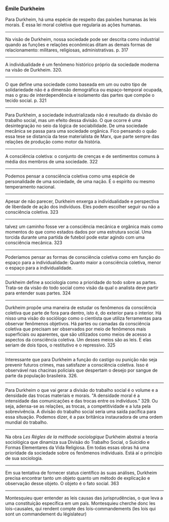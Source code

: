 ### Émile Durkheim
Para Durkheim, há uma espécie de respeito das paixões humanas às leis morais. É essa lei moral coletiva que regularia as ações humanas. 
___
Na visão de Durkheim, nossa sociedade pode ser descrita como industrial quando as funções e relações econômicas ditam as demais formas de relacionamento: militares, religiosas, administrativas. p. 317
___
A individualidade é um fenômeno histórico próprio da sociedade moderna na visão de Durkheim. 320.
___
O que define uma sociedade como baseada em um ou outro tipo de solidariedade não é a dimensão demográfica ou espaço-temporal ocupada, mas o grau de interdependência e isolamento das partes que compõe o tecido social. p. 321
___
Para Durkheim, a sociedade industrializada não é resultado da divisão do trabalho social, mas um efeito dessa divisão. O que ocorre é uma desintegração no seio da lógica de sociabilidade. De uma sociedade mecânica se passa para uma sociedade orgânica. Fico pensando o quão essa tese se distancia da tese materialista de Marx, que parte sempre das relações de produção como motor da história. 
___
A consciência coletiva: o conjunto de crenças e de sentimentos comuns à média dos membros de uma sociedade. 322
___
Podemos pensar a consciência coletiva como uma espécie de personalidade de uma sociedade, de uma nação. É o espírito ou mesmo temperamento nacional.
___
Apesar de não parecer, Durkheim enxerga a individualidade e perspectiva de liberdade de ação dos indivíduos. Eles podem escolher seguir ou não a consciência coletiva. 323
___
talvez um caminho fosse ver a consciência mecânica e orgânica mais como momentos do que como estados dados por uma estrutura social. Uma torcida durante uma partida de futebol pode estar agindo com uma consciência mecânica. 323
___
Poderíamos pensar as formas de consciência coletiva como em função do espaço para a individualidade: Quanto maior a consciência coletiva, menor o espaço para a individualidade. 
___
Durkheim define a sociologia como a prioridade do todo sobre as partes. Trata-se da visão do todo social como visão da qual o analista deve partir para entender suas partes. 324
___
Durkheim propõe uma maneira de estudar os fenômenos da consciência coletiva que parte de fora para dentro, isto é, do exterior para o interior. Há nisso uma visão do sociólogo como o cientista que utiliza ferramentas para observar fenômenos objetivos. Há partes ou camadas da consciência coletiva que precisam ser observados por meio de fenômenos mais superficiais ou aparentes, que são utilizados como meios de acesso a aspectos da consciência coletiva. Um desses meios são as leis. E elas seriam de dois tipos, o restitutivo e o repressivo. 325
___
Interessante que para Durkheim a função do castigo ou punição não seja prevenir futuros crimes, mas satisfazer a consciência coletiva. Isso é observável nas chacinas policiais que despertam o desejo por sangue de parte da população brasileira. 326. 
___
Para Durkheim o que vai gerar a divisão do trabalho social é o volume e a densidade das trocas materiais e morais. "A densidade moral é a intensidade das comunicações e das trocas entre os indivíduos." 329. Ou seja, adensa-se as relações, as trocas, a competitividade e a luta pela sobrevivência. A divisão do trabalho social seria uma saída pacífica para essa situação. Podemos dizer, é a pax britânica instauradora de uma ordem mundial do trabalho. 
___
Na obra *Les Régles de la méthode sociologique* Durkheim abstrai a teoria sociológica que dinamiza sua Divisão do Trabalho Social, o Suicídio e Formas Elementares da Vida Religiosa. Em todas essas obras há uma prioridade da sociedade sobre os fenômenos individuais. Está aí o princípio de sua sociologia. 
___
Em sua tentativa de fornecer status científico às suas análises, Durkheim precisa encontrar tanto um objeto quanto um método de explicação e observação desse objeto. O objeto é o fato social. 363
___

Montesquieu quer entender as leis causas das jurisprudências, o que leva a uma constituição específica em um país. Montesquieu cherche donc les lois-causales, qui rendent compte des lois-commandements (les lois qui sont un commandement du législateur) 